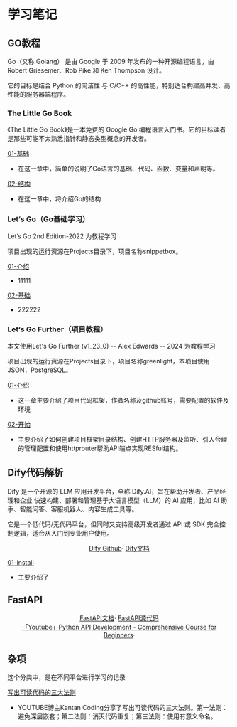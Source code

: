 # 学习笔记

## GO教程
Go（又称 Golang） 是由 Google 于 2009 年发布的一种开源编程语言，由 Robert Griesemer、Rob Pike 和 Ken Thompson 设计。

它的目标是结合 Python 的简洁性 与 C/C++ 的高性能，特别适合构建高并发、高性能的服务器端程序。

### The Little Go Book
《The Little Go Book》是一本免费的 Google Go 编程语言入门书。它的目标读者是那些可能不太熟悉指针和静态类型概念的开发者。

[01-基础](/docs/LittleGo/TheBasics.md)
- 在这一章中，简单的说明了Go语言的基础、代码、函数、变量和声明等。

[02-结构](/docs/LittleGo/Structures.md)
- 在这一章中，将介绍Go的结构

### Let‘s Go（Go基础学习）
Let’s Go 2nd Edition-2022 为教程学习

项目出现的运行资源在Projects目录下，项目名称snippetbox。

[01-介绍](/docs/Let'sGo/Introduction.md)
- 11111


[02-基础](/docs/Let'sGo/Foundations.md)
- 222222

### Let‘s Go Further（项目教程）

本文使用Let's Go Further (v1_23_0) -- Alex Edwards -- 2024 为教程学习

项目出现的运行资源在Projects目录下，项目名称greenlight，本项目使用JSON，PostgreSQL。

[01-介绍](/docs/Let‘sGoFurther/introduction.md)
- 这一章主要介绍了项目代码框架，作者名称及github账号，需要配置的软件及环境

[02-开始](/docs/Let‘sGoFurther/GetStarted.md)
- 主要介绍了如何创建项目框架目录结构、创建HTTP服务器及监听、引入合理的管理配置和使用httprouter帮助API端点实现RESful结构。

## Dify代码解析

Dify 是一个开源的 LLM 应用开发平台，全称 Dify.AI，旨在帮助开发者、产品经理和企业 快速构建、部署和管理基于大语言模型（LLM）的 AI 应用，比如 AI 助手、智能问答、客服机器人、内容生成工具等。

它是一个低代码/无代码平台，但同时又支持高级开发者通过 API 或 SDK 完全控制逻辑，适合从入门到专业用户使用。

<div align="center">
    <a href="https://github.com/langgenius/dify">Dify Github</a>·
    <a href="https://docs.dify.ai">Dify文档</a> 
</div>


[01-install](/docs/Dify/install.md)
- 主要介绍了

## FastAPI
<div align="center">
    <a href="https://fastapi.tiangolo.com/">FastAPI文档</a>·
    <a href="https://github.com/fastapi/fastapi">FastAPI源代码</a> 
</div>
<div align="center">
    <a href="https://www.youtube.com/watch?v=0sOvCWFmrtA">「Youtube」Python API Development - Comprehensive Course for Beginners</a>·
</div>




## 杂项

这个分类中，是在不同平台进行学习的记录

[写出可读代码的三大法则](/docs/Other/WritingReadableCode.md)
- YOUTUBE博主Kantan Coding分享了写出可读代码的三大法则。第一法则：避免深层嵌套；第二法则：消灭代码重复；第三法则：使用有意义命名。



